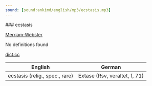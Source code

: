```yaml
---
sound: [sound:ankimd/english/mp3/ecstasis.mp3]
---
```


\### ecstasis

[Merriam-Webster](https://www.merriam-webster.com/dictionary/ecstasis)

No definitions found

[dict.cc](https://www.dict.cc/ecstasis)

| English        | German       |
| -------------- | ------------ |
| ecstasis (relig., spec., rare) | Extase (Rsv, veraltet, f, 71) |
